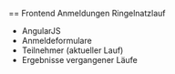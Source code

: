 == Frontend Anmeldungen Ringelnatzlauf

- AngularJS
- Anmeldeformulare
- Teilnehmer (aktueller Lauf)
- Ergebnisse vergangener Läufe
